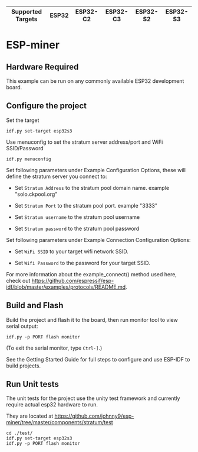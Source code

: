 | Supported Targets | ESP32 | ESP32-C2 | ESP32-C3 | ESP32-S2 | ESP32-S3 |
| ----------------- | ----- | -------- | -------- | -------- | -------- |


# ESP-miner

## Hardware Required

This example can be run on any commonly available ESP32 development board.

## Configure the project

Set the target

```
idf.py set-target esp32s3
```

Use menuconfig to set the stratum server address/port and WiFi SSID/Password
```
idf.py menuconfig
```
Set following parameters under Example Configuration Options, these will define the stratum server you connect to:

* Set `Stratum Address` to the stratum pool domain name. example "solo.ckpool.org"

* Set `Stratum Port` to the stratum pool port. example "3333"

* Set `Stratum username` to the stratum pool username

* Set `Stratum password` to the stratum pool password

Set following parameters under Example Connection Configuration Options:

* Set `WiFi SSID` to your target wifi network SSID.

* Set `Wifi Password` to the password for your target SSID.


For more information about the example_connect() method used here, check out https://github.com/espressif/esp-idf/blob/master/examples/protocols/README.md.


## Build and Flash

Build the project and flash it to the board, then run monitor tool to view serial output:

```
idf.py -p PORT flash monitor
```

(To exit the serial monitor, type ``Ctrl-]``.)

See the Getting Started Guide for full steps to configure and use ESP-IDF to build projects.

## Run Unit tests

The unit tests for the project use the unity test framework and currently require actual esp32 hardware to run.

They are located at https://github.com/johnny9/esp-miner/tree/master/components/stratum/test

```
cd ./test/
idf.py set-target esp32s3
idf.py -p PORT flash monitor
```

